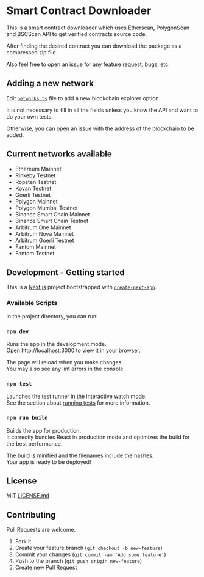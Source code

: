 # Smart Contract Downloader

This is a smart contract downloader which uses Etherscan, PolygonScan and BSCScan API to get verified contracts source code.

After finding the desired contract you can download the package as a compressed zip file.

Also feel free to open an issue for any feature request, bugs, etc.

## Adding a new network

Edit [`networks.ts`](https://github.com/amimaro/smart-contract-downloader/blob/main/networks.ts) file to add a new blockchain explorer option.

It is not necessary to fill in all the fields unless you know the API and want to do your own tests.

Otherwise, you can open an issue with the address of the blockchain to be added.

## Current networks available

- Ethereum Mainnet
- Rinkeby Testnet
- Ropsten Testnet
- Kovan Testnet
- Goerli Testnet
- Polygon Mainnet
- Polygon Mumbai Testnet
- Binance Smart Chain Mainnet
- Binance Smart Chain Testnet
- Arbitrum One Mainnet
- Arbitrum Nova Mainnet
- Arbitrum Goerli Testnet
- Fantom Mainnet
- Fantom Testnet

## Development - Getting started

This is a [Next.js](https://nextjs.org/) project bootstrapped with [`create-next-app`](https://github.com/vercel/next.js/tree/canary/packages/create-next-app).


### Available Scripts

In the project directory, you can run:

### `npm dev`

Runs the app in the development mode.\
Open [http://localhost:3000](http://localhost:3000) to view it in your browser.

The page will reload when you make changes.\
You may also see any lint errors in the console.

### `npm test`

Launches the test runner in the interactive watch mode.\
See the section about [running tests](https://facebook.github.io/create-react-app/docs/running-tests) for more information.

### `npm run build`

Builds the app for production.\
It correctly bundles React in production mode and optimizes the build for the best performance.

The build is minified and the filenames include the hashes.\
Your app is ready to be deployed!

## License

MIT [LICENSE.md](LICENSE.md)

## Contributing

Pull Requests are welcome.

1. Fork it
2. Create your feature branch (`git checkout -b new-feature`)
3. Commit your changes (`git commit -am 'Add some feature'`)
4. Push to the branch (`git push origin new-feature`)
5. Create new Pull Request

